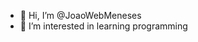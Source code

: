 - 👋 Hi, I’m @JoaoWebMeneses
- 👀 I’m interested in learning programming

<!---
JoaoWebMeneses/JoaoWebMeneses is a ✨ special ✨ repository because its `README.md` (this file) appears on your GitHub profile.
You can click the Preview link to take a look at your changes.
--->
